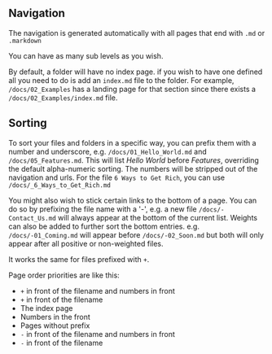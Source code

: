 
## Navigation

The navigation is generated automatically with all pages that end with `.md` or `.markdown`

You can have as many sub levels as you wish.

By default, a folder will have no index page.
if you wish to have one defined all you need to do is add an `index.md` file to the folder.
For example, `/docs/02_Examples` has a landing page for that section since there exists a `/docs/02_Examples/index.md` file.

## Sorting

To sort your files and folders in a specific way, you can prefix them with a number and underscore, e.g. `/docs/01_Hello_World.md` and `/docs/05_Features.md`.
This will list *Hello World* before *Features*, overriding the default alpha-numeric sorting.
The numbers will be stripped out of the navigation and urls. For the file `6 Ways to Get Rich`, you can use `/docs/_6_Ways_to_Get_Rich.md`

You might also wish to stick certain links to the bottom of a page.
You can do so by prefixing the file name with a '-', e.g. a new file `/docs/-Contact_Us.md` will always appear at the bottom of the current list. 
Weights can also be added to further sort the bottom entries. e.g. `/docs/-01_Coming.md` will appear before `/docs/-02_Soon.md` but both will only appear after all positive or non-weighted files.

It works the same for files prefixed with `+`.

Page order priorities are like this:

- `+` in front of the filename and numbers in front
- `+` in front of the filename
- The index page
- Numbers in the front
- Pages without prefix
- `-` in front of the filename and numbers in front
- `-` in front of the filename
